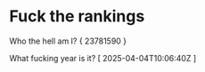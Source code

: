# Fuck the rankings

Who the hell am I?
{ 23781590 }

What fucking year is it?
[ 2025-04-04T10:06:40Z ]
